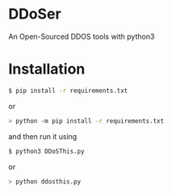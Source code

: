 # DDoSer
An Open-Sourced DDOS tools with python3
# Installation
```bash
$ pip install -r requirements.txt
```
or
```bash
> python -m pip install -r requirements.txt
```

and then run it using
```bash
$ python3 DDoSThis.py
```
or
```bash
> python ddosthis.py
```
